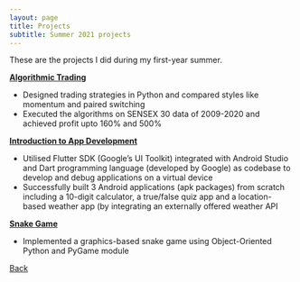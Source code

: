 ```yaml
---
layout: page
title: Projects
subtitle: Summer 2021 projects
---
```


These are the projects I did during my first-year summer.

[**Algorithmic Trading**](./algo-trading/)
- Designed trading strategies in Python and compared styles like momentum and paired switching
- Executed the algorithms on SENSEX 30 data of 2009-2020 and achieved profit upto 160% and 500%

[**Introduction to App Development**](./app-dev/)
- Utilised Flutter SDK (Google’s UI Toolkit) integrated with Android Studio and Dart programming language (developed by Google) as codebase to develop and debug applications on a virtual device
- Successfully built 3 Android applications (apk packages) from scratch including a 10-digit calculator, a true/false quiz app and a location-based weather app (by integrating an externally offered weather API

[**Snake Game**](./snake-game/)
- Implemented a graphics-based snake game using Object-Oriented Python and PyGame module

[Back](..)